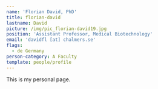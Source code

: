 ```yaml
---
name: 'Florian David, PhD'
title: florian-david
lastname: David
picture: /img/pic_florian-david19.jpg
position: 'Assistant Professor, Medical Biotechnology'
email: 'davidfl [at] chalmers.se'
flags:
  - de Germany
person-category: A Faculty
template: people/profile
---
```

This is my personal page.
